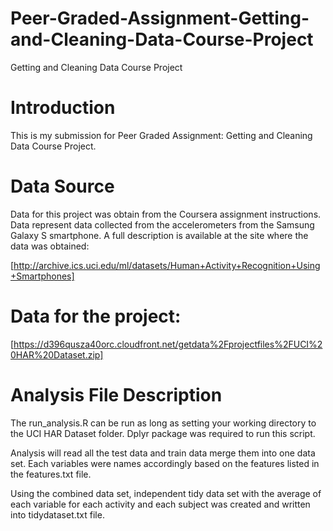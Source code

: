 # Peer-Graded-Assignment-Getting-and-Cleaning-Data-Course-Project
Getting and Cleaning Data Course Project

# Introduction
This is my submission for Peer Graded Assignment: Getting and Cleaning Data Course Project.

# Data Source
Data for this project was obtain from the Coursera assignment instructions. Data represent data collected from the accelerometers from the Samsung Galaxy S smartphone. A full description is available at the site where the data was obtained:

[http://archive.ics.uci.edu/ml/datasets/Human+Activity+Recognition+Using+Smartphones]

# Data for the project:

[https://d396qusza40orc.cloudfront.net/getdata%2Fprojectfiles%2FUCI%20HAR%20Dataset.zip]

# Analysis File Description
The run_analysis.R can be run as long as setting your working directory to the UCI HAR Dataset folder. Dplyr package was required to run this script.

Analysis will read all the test data and train data merge them into one data set. Each variables were names accordingly based on the features listed in the features.txt file.

Using the combined data set, independent tidy data set with the average of each variable for each activity and each subject was created and written into tidydataset.txt file.
